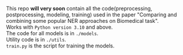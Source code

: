 This repo **will very soon** contain all the code(preprocessing, postprocessing, modeling, training) used in the paper "Comparing and combining some popular NER approaches on Biomedical
task".  
Works with `Python version 3.10` and above.  
The code for all models is in `./models`.  
Utility code is in `./utils`.  
`train.py` is the script for training the models.
